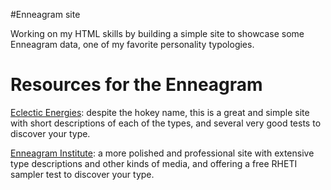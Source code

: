 #Enneagram site

Working on my HTML skills by building a simple site to showcase
some Enneagram data, one of my favorite personality typologies.

# Resources for the Enneagram
[Eclectic Energies](https://www.eclecticenergies.com/): despite the hokey
name, this is a great and simple site with short descriptions of each of the 
types, and several very good tests to discover your type.

[Enneagram Institute](https://www.enneagraminstitute.com/type-descriptions/):
a more polished and professional site with extensive type descriptions and 
other kinds of media, and offering a free RHETI sampler test to discover your 
type. 